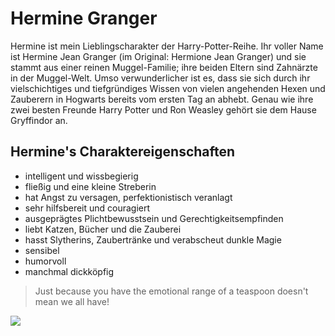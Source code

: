 # Hermine Granger
Hermine ist mein Lieblingscharakter der Harry-Potter-Reihe. Ihr voller Name ist Hermine Jean Granger (im Original: Hermione Jean Granger) und sie stammt aus einer reinen Muggel-Familie; ihre beiden Eltern sind Zahnärzte in der Muggel-Welt. Umso verwunderlicher ist es, dass sie sich durch ihr vielschichtiges und tiefgründiges Wissen von vielen angehenden Hexen und Zauberern in Hogwarts bereits vom ersten Tag an abhebt. Genau wie ihre zwei besten Freunde Harry Potter und Ron Weasley gehört sie dem Hause Gryffindor an.
## Hermine's Charaktereigenschaften
* intelligent und wissbegierig
* fließig und eine kleine Streberin
* hat Angst zu versagen, perfektionistisch veranlagt
* sehr hilfsbereit und couragiert
* ausgeprägtes Plichtbewusstsein und Gerechtigkeitsempfinden
* liebt Katzen, Bücher und die Zauberei
* hasst Slytherins, Zaubertränke und verabscheut dunkle Magie
* sensibel
* humorvoll
* manchmal dickköpfig

>Just because you have the emotional range of a teaspoon doesn't mean we all have!
<img src=https://www.flickr.com/photos/23489340@N04/2683374643/in/photolist-567ZN4-567ZQn-2hKvtoc-5VpqAu-UgxXgU-aAf28B-kuAJEA-Tz7QTN-kyttGE-azbTtG-Tz7QUQ-nKuzdA-Nv4P8H-vSVP5M-UgxXfw-Tz7QPE-UgxXds-7Kk9u6-CLDZ84-VMAumS-RHzXmi-4iuCeu-ChcwFy-oxJpcV-cNaJAW-aXVxN2-9AEQGW-zZbhYn-PF9nxa-DaW4bp-gFXZqk-cigNHy-cuDLrE-94MXRB-Wjtj4G-cuDPP3-9yA521-Aeoyvo-zZbiPv-2m1REC-Aeoyou-Kyu3fT-567ZKv-ceL48S-MSCYkf-CxBHgB-567ZJr-cigA5u-zDnoTn-cigR1N/>
